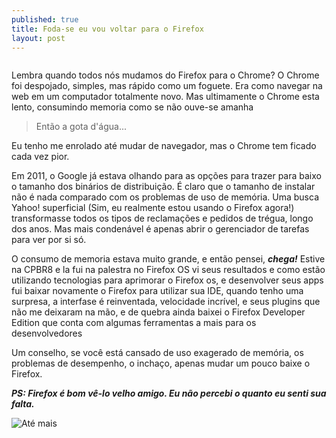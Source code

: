 ```yaml
---
published: true
title: Foda-se eu vou voltar para o Firefox
layout: post
---
```

<center>
<img src="http://www.spinbox.co.uk/images/default-source/default-album/firefox-vs-chrome-vs-chronium.jpg" title="" alt="">
</center>

Lembra quando todos nós mudamos do Firefox para o Chrome? O Chrome foi despojado, simples, mas rápido como um foguete. Era como navegar na web em um computador totalmente novo. Mas ultimamente o Chrome esta lento, consumindo memoria como se não ouve-se amanha

>Então a gota d'água...

Eu tenho me enrolado até mudar de navegador, mas o Chrome tem ficado cada vez pior.

Em 2011, o Google já estava olhando para as opções para trazer para baixo o tamanho dos binários de distribuição.
É claro que o tamanho de instalar não é nada comparado com os problemas de uso de memória. Uma busca Yahoo! superficial (Sim, eu realmente estou usando o Firefox agora!) transformasse todos os tipos de reclamações e pedidos de trégua, longo dos anos. Mas mais condenável é apenas abrir o gerenciador de tarefas para ver por si só.

O consumo de memoria estava muito grande, e então pensei, ***chega!*** Estive na CPBR8 e la fui na palestra no Firefox OS vi seus resultados e como estão utilizando tecnologias para aprimorar o Firefox os, e desenvolver seus apps fui baixar novamente o Firefox para utilizar sua IDE, quando tenho uma surpresa, a interfase é reinventada, velocidade incrível, e seus plugins que não me deixaram na mão, e de quebra ainda baixei o Firefox Developer Edition que conta com algumas ferramentas a  mais para os desenvolvedores

Um conselho, se você está cansado de uso exagerado de memória, os problemas de desempenho, o inchaço, apenas mudar um pouco baixe o Firefox.

***PS: Firefox é bom vê-lo velho amigo. Eu não percebi o quanto eu senti sua falta.***


![Até mais](https://pbs.twimg.com/media/B6tJt_SIMAAQ7MZ.jpg:small  "Ate mais e obrigado pelos peixes") 



